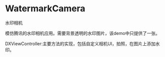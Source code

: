 WatermarkCamera
===============

水印相机

模仿腾讯的水印相机应用。需要背景透明的水印图片，该demo中只提供了一张。

DXViewController:主要方法的实现，包括自定义相机UI，拍照，在图片上添加水印。

